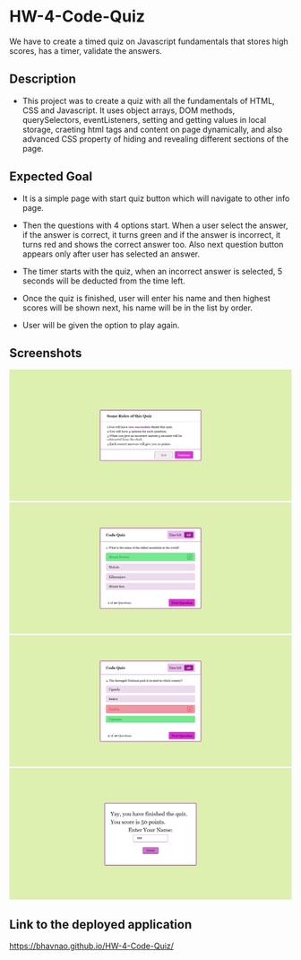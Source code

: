 # HW-4-Code-Quiz

We have to create a timed quiz on Javascript fundamentals that stores high scores, has a timer,
validate the answers.

## Description

* This project was to create a quiz with all the fundamentals of HTML, CSS and Javascript.
  It uses object arrays, DOM methods, querySelectors, eventListeners, setting and getting values in local storage,
  craeting html tags and content on page dynamically, and also advanced CSS property of hiding and revealing different
  sections of the page.

## Expected Goal

* It is a simple page with start quiz button which will navigate to other info page.

* Then the questions with 4 options start. When a user select the answer, if the answer is correct, it turns green and if the answer is incorrect, it turns red and shows the correct answer too. Also next question button appears only after user has selected an answer.

* The timer starts with the quiz, when an incorrect answer is selected, 5 seconds will be deducted from the time left.

* Once the quiz is finished, user will enter his name and then highest scores will be shown next, his name will be in the list by order.

* User will be given the option to play again.

## Screenshots

![Info page](./assets/images/Screenshot-1.png)
![Correct answer](./assets/images/Screenshot-2.png)
![Incorrect answer](./assets/images/Screenshot-3.png)
![Game over](./assets/images/Screenshot-4.png)

## Link to the deployed application

https://bhavnao.github.io/HW-4-Code-Quiz/



